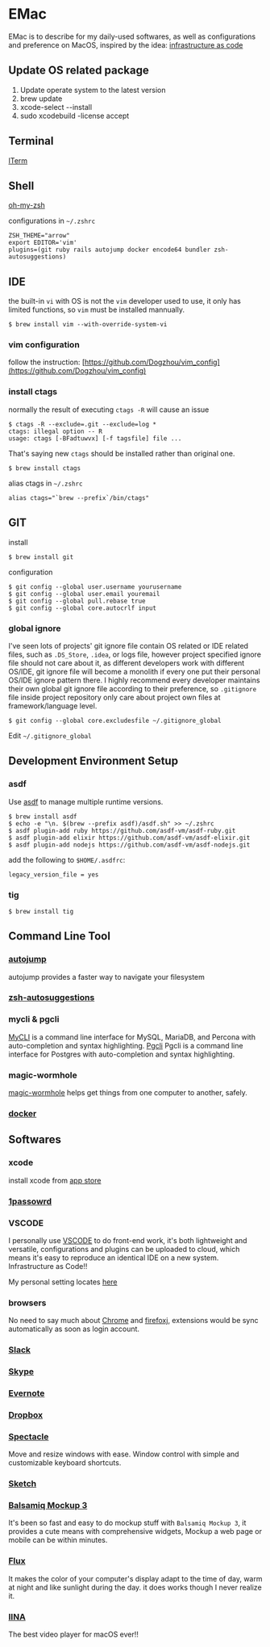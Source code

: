 # EMac
EMac is to describe for my daily-used softwares, as well as configurations and preference on MacOS, inspired by the idea: [infrastructure as code](https://en.wikipedia.org/wiki/Infrastructure_as_Code)

## Update OS related package
1. Update operate system to the latest version
2. brew update
3. xcode-select --install
4. sudo xcodebuild -license accept

## Terminal
[ITerm](https://www.iterm2.com/)

## Shell
[oh-my-zsh](https://github.com/robbyrussell/oh-my-zsh)

configurations in `~/.zshrc`
```
ZSH_THEME="arrow"
export EDITOR='vim'
plugins=(git ruby rails autojump docker encode64 bundler zsh-autosuggestions)
```

## IDE
the built-in `vi` with OS is not the `vim` developer used to use, it only has limited functions, so `vim` must be installed mannually.
```shell
$ brew install vim --with-override-system-vi
```
### vim configuration
follow the instruction: [https://github.com/Dogzhou/vim_config](https://github.com/Dogzhou/vim_config)

### install ctags
normally the result of executing `ctags -R` will cause an issue
```shell
$ ctags -R --exclude=.git --exclude=log *
ctags: illegal option -- R
usage: ctags [-BFadtuwvx] [-f tagsfile] file ...
```

That's saying new `ctags` should be installed rather than original one.
```shell
$ brew install ctags
```
alias ctags in `~/.zshrc`
```shell
alias ctags="`brew --prefix`/bin/ctags"
```

## GIT
install
```shell
$ brew install git
```
configuration
```shell
$ git config --global user.username yourusername
$ git config --global user.email youremail
$ git config --global pull.rebase true
$ git config --global core.autocrlf input
```
### global ignore
I've seen lots of projects' git ignore file contain OS related or IDE related files, such as `.DS_Store`, `.idea`, or logs file, however project specified ignore file should not care about it, as different developers work with different OS/IDE, git ignore file will become a monolith if every one put their personal OS/IDE ignore pattern there.
I highly recommend every developer maintains their own global git ignore file according to their preference, so `.gitignore` file inside project repository only care about project own files at framework/language level.

```
$ git config --global core.excludesfile ~/.gitignore_global
```

Edit `~/.gitignore_global`

## Development Environment Setup

### asdf
Use [asdf](https://github.com/asdf-vm/asdf) to manage multiple runtime versions.

```
$ brew install asdf
$ echo -e "\n. $(brew --prefix asdf)/asdf.sh" >> ~/.zshrc
$ asdf plugin-add ruby https://github.com/asdf-vm/asdf-ruby.git
$ asdf plugin-add elixir https://github.com/asdf-vm/asdf-elixir.git
$ asdf plugin-add nodejs https://github.com/asdf-vm/asdf-nodejs.git
```

add the following to `$HOME/.asdfrc`:

```
legacy_version_file = yes
```

### tig
```
$ brew install tig
```

## Command Line Tool

### [autojump](https://github.com/wting/autojump)
autojump provides a faster way to navigate your filesystem

### [zsh-autosuggestions](https://github.com/zsh-users/zsh-autosuggestions)

### mycli & pgcli
[MyCLI](https://www.mycli.net/) is a command line interface for MySQL, MariaDB, and Percona with auto-completion and syntax highlighting.
[Pgcli](https://www.pgcli.com/) Pgcli is a command line interface for Postgres with auto-completion and syntax highlighting.

### magic-wormhole
[magic-wormhole](https://github.com/warner/magic-wormhole) helps get things from one computer to another, safely.

### [docker](https://www.docker.com/)

## Softwares
### xcode
install xcode from [app store](https://developer.apple.com/xcode/)

### [1passowrd](https://1password.com/)

### VSCODE
I personally use [VSCODE](https://code.visualstudio.com/) to do front-end work, it's both lightweight and versatile, configurations and plugins can be uploaded to cloud, which means it's easy to reproduce an identical IDE on a new system. Infrastructure as Code!!

My personal setting locates [here](https://gist.github.com/Dogzhou/70091ca501d339f4cb2c9ea1bcdb585b)

### browsers
No need to say much about [Chrome](https://www.google.com/chrome/) and [firefoxj](https://www.mozilla.org/en-US/firefox/new/), extensions would be sync automatically as soon as login account.

### [Slack](https://slack.com/)

### [Skype](https://skype.com/)

### [Evernote](https://evernote.com/)

### [Dropbox](https://www.dropbox.com)

### [Spectacle](https://www.spectacleapp.com/)
Move and resize windows with ease. Window control with simple and customizable keyboard shortcuts.

### [Sketch](https://www.sketchapp.com/)

### [Balsamiq Mockup 3](https://balsamiq.com/download/)
It's been so fast and easy to do mockup stuff with `Balsamiq Mockup 3`, it provides a cute means with comprehensive widgets, Mockup a web page or mobile can be within minutes.

### [Flux](https://justgetflux.com/)
It makes the color of your computer's display adapt to the time of day, warm at night and like sunlight during the day. it does works though I never realize it.

### [IINA](https://lhc70000.github.io/iina/)
The best video player for macOS ever!!
